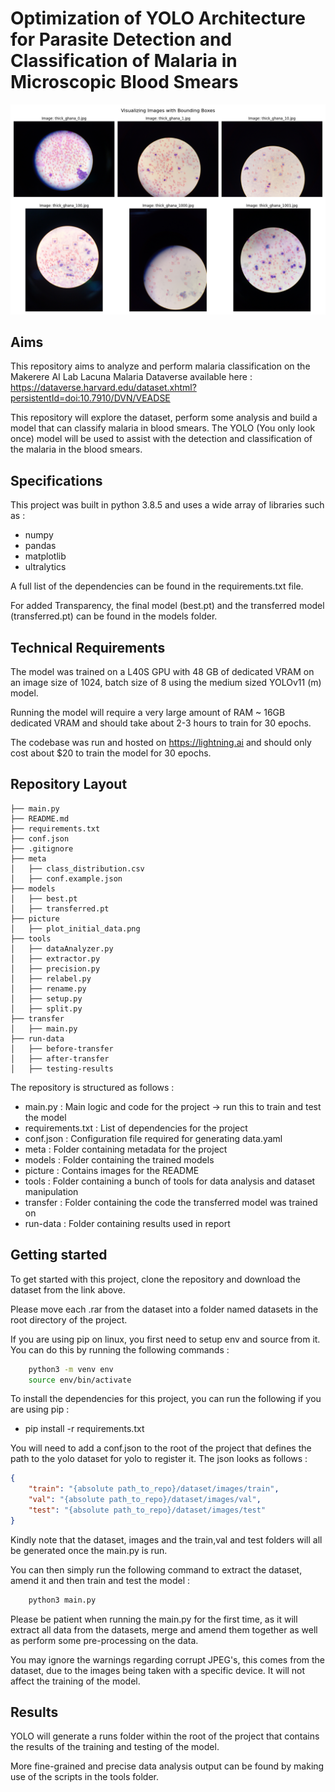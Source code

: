 # Optimization of YOLO Architecture for Parasite Detection and Classification of Malaria in Microscopic Blood Smears


![Alt text](./picture/plot_initial_data.png)

## Aims 

This repository aims to analyze and perform malaria classification on the Makerere AI Lab Lacuna Malaria Dataverse available here : https://dataverse.harvard.edu/dataset.xhtml?persistentId=doi:10.7910/DVN/VEADSE

This repository will explore the dataset, perform some analysis and build a model that can classify malaria in blood smears. The YOLO (You only look once) model will be used to assist with the 
detection and classification of the malaria in the blood smears.

## Specifications

This project was built in python 3.8.5 and uses a wide array of libraries such as : 

- numpy
- pandas
- matplotlib
- ultralytics

A full list of the dependencies can be found in the requirements.txt file.

For added Transparency, the final model (best.pt) and the transferred model (transferred.pt) can be found in the models folder. 

## Technical Requirements

The model was trained on a L40S GPU with 48 GB of dedicated VRAM on an image size of 1024, batch size of 8 using the medium sized YOLOv11 (m) model. 

Running the model will require a very large amount of RAM ~ 16GB dedicated VRAM and should take about 2-3 hours to train for 30 epochs. 

The codebase was run and hosted on  https://lightning.ai and should only cost about $20 to train the model for 30 epochs.

## Repository Layout

```
├── main.py
├── README.md
├── requirements.txt
├── conf.json
├── .gitignore
├── meta
│   ├── class_distribution.csv
│   ├── conf.example.json
├── models
│   ├── best.pt
│   ├── transferred.pt
├── picture
│   ├── plot_initial_data.png
├── tools
│   ├── dataAnalyzer.py
│   ├── extractor.py
│   ├── precision.py
│   ├── relabel.py
│   ├── rename.py
│   ├── setup.py
│   ├── split.py
├── transfer
│   ├── main.py
├── run-data
│   ├── before-transfer
│   ├── after-transfer
│   ├── testing-results
```

The repository is structured as follows :

- main.py : Main logic and code for the project -> run this to train and test the model
- requirements.txt : List of dependencies for the project
- conf.json : Configuration file required for generating data.yaml 
- meta : Folder containing metadata for the project
- models : Folder containing the trained models
- picture : Contains images for the README
- tools : Folder containing a bunch of tools for data analysis and dataset manipulation
- transfer : Folder containing the code the transferred model was trained on 
- run-data : Folder containing results used in report

## Getting started

To get started with this project, clone the repository and download the dataset from the link above.

Please move each .rar from the dataset into a folder named datasets in the root directory of the project. 

If you are using pip on linux, you first need to setup env and source from it. You can do this by running the following commands : 

```bash
    python3 -m venv env
    source env/bin/activate
```

To install the dependencies for this project, you can run the following if you are using pip : 

- pip install -r requirements.txt

You will need to add a conf.json to the root of the project that defines the path to the yolo dataset for yolo to register it. The json looks as follows : 


```json
{
    "train": "{absolute path_to_repo}/dataset/images/train",
    "val": "{absolute path_to_repo}/dataset/images/val",
    "test": "{absolute path_to_repo}/dataset/images/test"
}
```

Kindly note that the dataset, images and the train,val and test folders will all be generated once the main.py is run. 

You can then simply run the following command to extract the dataset, amend it and then train and test the model :

```bash
    python3 main.py
```

Please be patient when running the main.py for the first time, as it will extract all data from the datasets, merge and amend them together as well 
as perform some pre-processing on the data. 

You may ignore the warnings regarding corrupt JPEG's, this comes from the dataset, due to the images being taken with a specific device. It will not 
affect the training of the model.

## Results

YOLO will generate a runs folder within the root of the project that contains the results of the training and testing of the model.

More fine-grained and precise data analysis output can be found by making use of the scripts in the tools folder. 

